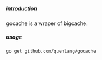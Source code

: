 ##### introduction
gocache is a wraper of bigcache.

##### usage
```
go get github.com/quenlang/gocache
```
